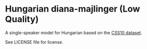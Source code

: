 # Hungarian diana-majlinger (Low Quality)

A single-speaker model for Hungarian based on the [CSS10 dataset](https://www.kaggle.com/bryanpark/hungarian-single-speaker-speech-dataset).

See LICENSE file for license.
